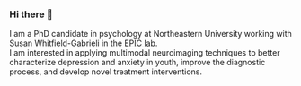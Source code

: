 ### Hi there 👋
I am a PhD candidate in psychology at Northeastern University working with Susan Whitfield-Gabrieli in the [EPIC lab](https://whitfield-gabrieli.sites.northeastern.edu/).\
I am interested in applying multimodal neuroimaging techniques to better characterize depression and anxiety in youth, improve the diagnostic process, and develop novel treatment interventions.


<!--
**fmorfini/fmorfini** is a ✨ _special_ ✨ repository because its `README.md` (this file) appears on your GitHub profile.

Here are some ideas to get you started:

- 🔭 I’m currently working on ...
- 🌱 I’m currently learning ...
- 👯 I’m looking to collaborate on ...
- 🤔 I’m looking for help with ...
- 💬 Ask me about ...
- 📫 How to reach me: ...
- 😄 Pronouns: ...
- ⚡ Fun fact: ...
-->
